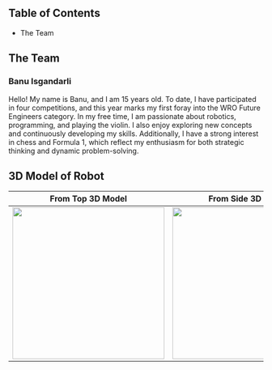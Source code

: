 Table of Contents
-----------------------------------------------------------------------------------------------------------------------------------------------------------------------------------
- The Team


The Team
-----------------------------------------------------------------------------------------------------------------------------------------------------------------------
### Banu Isgandarli

Hello! My name is Banu, and I am 15 years old. To date, I have participated in four competitions, and this year marks my first foray into the WRO Future Engineers category. In my free time, I am passionate about robotics, programming, and playing the violin. I also enjoy exploring new concepts and continuously developing my skills. Additionally, I have a strong interest in chess and Formula 1, which reflect my enthusiasm for both strategic thinking and dynamic problem-solving.

3D Model of Robot
-----------------------------------------------------------------------------------------------------------------------------------------------------------------------

| From Top 3D Model | From Side 3D Model |
|------------------|------------------|
| <img src="https://github.com/user-attachments/assets/3022cd89-6f7f-4c03-b50d-51091934c3ac" width="300"/> | <img src="https://github.com/user-attachments/assets/42a4a9e2-2a62-4ac1-b08d-6e0914a790e9" width="300"/> |



